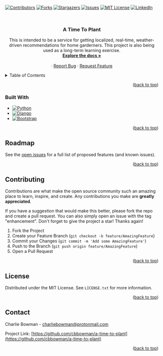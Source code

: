 <!-- Improved compatibility of back to top link: See: https://github.com/othneildrew/Best-README-Template/pull/73 -->
<a name="readme-top"></a>

<!-- PROJECT SHIELDS -->
<!--
*** I'm using markdown "reference style" links for readability.
*** Reference links are enclosed in brackets [ ] instead of parentheses ( ).
*** See the bottom of this document for the declaration of the reference variables
*** for contributors-url, forks-url, etc. This is an optional, concise syntax you may use.
*** https://www.markdownguide.org/basic-syntax/#reference-style-links
-->
[![Contributors][contributors-shield]][contributors-url]
[![Forks][forks-shield]][forks-url]
[![Stargazers][stars-shield]][stars-url]
[![Issues][issues-shield]][issues-url]
[![MIT License][license-shield]][license-url]
[![LinkedIn][linkedin-shield]][linkedin-url]

<!-- PROJECT LOGO -->
<br />
<div align="center">

<h3 align="center">A Time To Plant</h3>

  <p align="center">
    This is intended to be a service for getting localized, real-time, weather-driven recommendations for home garderners. This project is also being used as a long-term learning exercise.
    <br />
    <a href="https://github.com/cbbowman/a-time-to-plant"><strong>Explore the docs »</strong></a>
    <br />
    <br />
    <!-- <a href="https://github.com/cbbowman/a-time-to-plant">View Demo</a> -->
    ·
    <a href="https://github.com/cbbowman/a-time-to-plant/issues">Report Bug</a>
    ·
    <a href="https://github.com/cbbowman/a-time-to-plant/issues">Request Feature</a>
  </p>
</div>

<!-- TABLE OF CONTENTS -->
<details>
  <summary>Table of Contents</summary>
  <ol>
    <li>
      <a href="#about-the-project">About The Project</a>
      <ul>
        <li><a href="#built-with">Built With</a></li>
      </ul>
    </li>
    <li>
      <a href="#getting-started">Getting Started</a>
      <ul>
        <li><a href="#prerequisites">Prerequisites</a></li>
        <li><a href="#installation">Installation</a></li>
      </ul>
    </li>
    <li><a href="#usage">Usage</a></li>
    <li><a href="#roadmap">Roadmap</a></li>
    <li><a href="#contributing">Contributing</a></li>
    <li><a href="#license">License</a></li>
    <li><a href="#contact">Contact</a></li>
    <li><a href="#acknowledgments">Acknowledgments</a></li>
  </ol>
</details>

<p align="right">(<a href="#readme-top">back to top</a>)</p>

### Built With

* [![Python][Python]][Python-url]
* [![Django][Django]][Django-url]
* [![Bootstrap][Bootstrap.com]][Bootstrap-url]

<p align="right">(<a href="#readme-top">back to top</a>)</p>

<!-- ROADMAP -->
## Roadmap

See the [open issues](https://github.com/cbbowman/a-time-to-plant/issues) for a full list of proposed features (and known issues).

<p align="right">(<a href="#readme-top">back to top</a>)</p>

<!-- CONTRIBUTING -->
## Contributing

Contributions are what make the open source community such an amazing place to learn, inspire, and create. Any contributions you make are **greatly appreciated**.

If you have a suggestion that would make this better, please fork the repo and create a pull request. You can also simply open an issue with the tag "enhancement".
Don't forget to give the project a star! Thanks again!

1. Fork the Project
2. Create your Feature Branch (`git checkout -b feature/AmazingFeature`)
3. Commit your Changes (`git commit -m 'Add some AmazingFeature'`)
4. Push to the Branch (`git push origin feature/AmazingFeature`)
5. Open a Pull Request

<p align="right">(<a href="#readme-top">back to top</a>)</p>

<!-- LICENSE -->
## License

Distributed under the MIT License. See `LICENSE.txt` for more information.

<p align="right">(<a href="#readme-top">back to top</a>)</p>

<!-- CONTACT -->
## Contact

Charlie Bowman - charliebowman@protonmail.com

Project Link: [https://github.com/cbbowman/a-time-to-plant](https://github.com/cbbowman/a-time-to-plant)

<p align="right">(<a href="#readme-top">back to top</a>)</p>

<!-- MARKDOWN LINKS & IMAGES -->
<!-- https://www.markdownguide.org/basic-syntax/#reference-style-links -->
[contributors-shield]: https://img.shields.io/github/contributors/cbbowman/a-time-to-plant.svg?style=for-the-badge
[contributors-url]: https://github.com/cbbowman/a-time-to-plant/graphs/contributors
[forks-shield]: https://img.shields.io/github/forks/cbbowman/a-time-to-plant.svg?style=for-the-badge
[forks-url]: https://github.com/cbbowman/a-time-to-plant/network/members
[stars-shield]: https://img.shields.io/github/stars/cbbowman/a-time-to-plant.svg?style=for-the-badge
[stars-url]: https://github.com/cbbowman/a-time-to-plant/stargazers
[issues-shield]: https://img.shields.io/github/issues/cbbowman/a-time-to-plant.svg?style=for-the-badge
[issues-url]: https://github.com/cbbowman/a-time-to-plant/issues
[license-shield]: https://img.shields.io/github/license/cbbowman/a-time-to-plant.svg?style=for-the-badge
[license-url]: https://github.com/cbbowman/a-time-to-plant/blob/master/LICENSE.txt
[linkedin-shield]: https://img.shields.io/badge/-LinkedIn-black.svg?style=for-the-badge&logo=linkedin&colorB=555
[linkedin-url]: https://linkedin.com/in/linkedin_username
[Bootstrap.com]: https://img.shields.io/badge/Bootstrap-563D7C?style=for-the-badge&logo=bootstrap&logoColor=white
[Bootstrap-url]: https://getbootstrap.com
[Django]: https://img.shields.io/badge/django-%23092E20.svg?style=for-the-badge&logo=django&logoColor=white
[Django-url]: https://www.djangoproject.com/
[Python]: https://img.shields.io/badge/python-3670A0?style=for-the-badge&logo=python&logoColor=ffdd54
[Python-url]: https://www.python.org/
